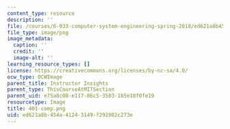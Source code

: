 ```yaml
---
content_type: resource
description: ''
file: /courses/6-033-computer-system-engineering-spring-2018/ed621a8b454a41243149f292982c273e_401-comp.png
file_type: image/png
image_metadata:
  caption: ''
  credit: ''
  image-alt: ''
learning_resource_types: []
license: https://creativecommons.org/licenses/by-nc-sa/4.0/
ocw_type: OCWImage
parent_title: Instructor Insights
parent_type: ThisCourseAtMITSection
parent_uid: e75a8c08-e117-86c5-3503-1b5e10f0fe19
resourcetype: Image
title: 401-comp.png
uid: ed621a8b-454a-4124-3149-f292982c273e
---
```

